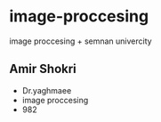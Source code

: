 # image-proccesing
image proccesing + semnan univercity


## Amir Shokri
* Dr.yaghmaee
* image proccesing
* 982
